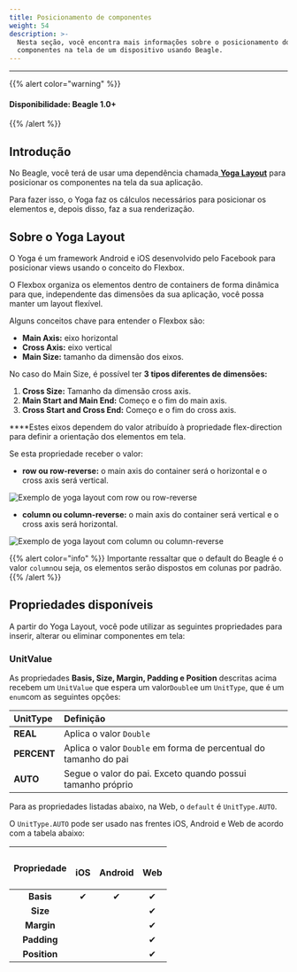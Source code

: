 ```yaml
---
title: Posicionamento de componentes
weight: 54
description: >-
  Nesta seção, você encontra mais informações sobre o posicionamento dos
  componentes na tela de um dispositivo usando Beagle.
---
```


---

{{% alert color="warning" %}}
#### Disponibilidade: Beagle 1.0+
{{% /alert %}}

## **Introdução** 

No Beagle, você terá de usar uma dependência chamada[ **Yoga Layout**](https://yogalayout.com/docs/) para posicionar os componentes na tela da sua aplicação.

Para fazer isso, o Yoga faz os cálculos necessários para posicionar os elementos e, depois disso, faz a sua renderização.  


## **Sobre o Yoga Layout**

O Yoga é um framework Android e iOS desenvolvido pelo Facebook para posicionar views usando o conceito do Flexbox.

O Flexbox organiza os elementos dentro de containers de forma dinâmica para que, independente das dimensões da sua aplicação, você possa manter um layout flexível.

Alguns conceitos chave para entender o Flexbox são:

* **Main Axis:** eixo horizontal
* **Cross Axis:** eixo vertical
* **Main Size:** tamanho da dimensão dos eixos.

No caso do Main Size, é possível ter **3 tipos diferentes de dimensões:** 

1. **Cross Size:** Tamanho da dimensão cross axis.
2. **Main Start and Main End:** Começo e o fim do main axis.
3. **Cross Start and Cross End:** Começo e o fim do cross axis.

**‌**Estes eixos dependem do valor atribuído à propriedade flex-direction para definir a orientação dos elementos em tela.

Se esta propriedade receber o valor:

* **row ou row-reverse:** o main axis do container será o horizontal e o cross axis será vertical.

![Exemplo de yoga layout com row ou row-reverse](https://lh3.googleusercontent.com/YwCLX11cEtBYnUcVYIDy63Z_aoEA5rfErFyOKSOgxZA092HmcFO7ZwDKgKJ6Tmjr-J3m7aQgSYCn2p0QzSLO_NsibCWc7LCg9Y2xDjVXQ6BWyhIjYpB3tCdbKx-4CnrKG7tSzaqp)



* **column ou column-reverse:** o main axis do container será vertical e o cross axis será horizontal.

![Exemplo de yoga layout com column ou column-reverse](https://lh3.googleusercontent.com/AM1cTOExo5ux4V_2-HE6WItbPdTWHj-6CBwDXxo8mV0vZfw6WoxtWWOUtosLU_UTTAArH_pMm35geJE1HBfYjqT-DBshvLsUcjvCmVoQVdPSGTW8QCx8YJltIgC4Ad9cDKFu1dQ4)

{{% alert color="info" %}}
Importante ressaltar que o default do Beagle é o valor `column`ou seja, os elementos serão dispostos em colunas por padrão.
{{% /alert %}}

## Propriedades disponíveis 

A partir do Yoga Layout, você pode utilizar as seguintes propriedades para inserir, alterar ou eliminar componentes em tela: 

































### **UnitValue**

As propriedades **Basis, Size, Margin, Padding e Position** descritas acima recebem  um `UnitValue` que espera um valor`Double`e um `UnitType`, que é um `enum`com as seguintes opções: 

| **UnitType** | Definição |
| :--- | :--- |
| **REAL** | Aplica o valor `Double` |
| **PERCENT** | Aplica o valor `Double`  em forma de percentual do tamanho do pai |
| **AUTO** | Segue o valor do pai. Exceto quando possui tamanho próprio |

Para as propriedades listadas abaixo, na Web, o `default`  é  `UnitType.AUTO`.  

O `UnitType.AUTO` pode ser usado nas frentes iOS, Android e Web de acordo com a tabela abaixo:

<table>
  <thead>
    <tr>
      <th style="text-align:center">Propriedade</th>
      <th style="text-align:center">
        <p>
          <img src="../../.gitbook/assets/image (125).png" alt/>
        </p>
        <p>iOS</p>
      </th>
      <th style="text-align:center">
        <p>
          <img src="../../.gitbook/assets/image (126).png" alt/>
        </p>
        <p>Android</p>
      </th>
      <th style="text-align:center">
        <p>
          <img src="../../.gitbook/assets/image (122).png" alt/>
        </p>
        <p>Web</p>
      </th>
    </tr>
  </thead>
  <tbody>
    <tr>
      <td style="text-align:center"><b>Basis</b>
      </td>
      <td style="text-align:center">&#x2714;</td>
      <td style="text-align:center">&#x2714;</td>
      <td style="text-align:center">&#x2714;</td>
    </tr>
    <tr>
      <td style="text-align:center"><b>Size</b>
      </td>
      <td style="text-align:center"></td>
      <td style="text-align:center"></td>
      <td style="text-align:center">&#x2714;</td>
    </tr>
    <tr>
      <td style="text-align:center"><b>Margin</b>
      </td>
      <td style="text-align:center"></td>
      <td style="text-align:center"></td>
      <td style="text-align:center">&#x2714;</td>
    </tr>
    <tr>
      <td style="text-align:center"><b>Padding</b>
      </td>
      <td style="text-align:center"></td>
      <td style="text-align:center"></td>
      <td style="text-align:center">&#x2714;</td>
    </tr>
    <tr>
      <td style="text-align:center"><b>Position</b>
      </td>
      <td style="text-align:center"></td>
      <td style="text-align:center"></td>
      <td style="text-align:center">&#x2714;</td>
    </tr>
  </tbody>
</table>
